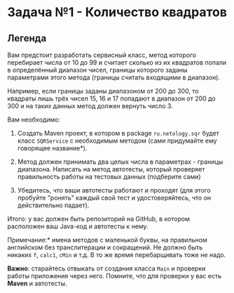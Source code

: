 # Задача №1 - Количество квадратов #
## Легенда ##
Вам предстоит разработать сервисный класс, метод которого перебирает числа от 10 до 99 и считает сколько из их квадратов попали в определённый диапазон чисел, границы которого заданы параметрами этого метода \(границы считать входящими в диапазон\)\.

Например, если границы заданы диапазоном от 200 до 300, то квадраты лишь трёх чисел 15, 16 и 17 попадают в диапазон от 200 до 300 и на таких данных метод должен вернуть число 3\.

Вам необходимо:

1. Создать Maven проект, в котором в package `ru.netology.sqr` будет класс `SQRService` с необходимым методом \(сами придумайте ему говорящее название\*\)\.

2. Метод должен принимать два целых числа в параметрах - границы диапазона\.
Написать на метод автотесты, который проверяет правильность работы на тестовых данных \(подберите сами\)

3. Убедитесь, что ваши автотесты работают и проходят \(для этого пробуйте "ронять" каждый свой тест и удостоверяйтесь, что он действительно падает\)\.

Итого: у вас должен быть репозиторий на GitHub, в котором расположен ваш Java-код и автотесты к нему\.

Примечание:\* имена методов с маленькой буквы, на правильном английском без транслитерации и сокращений\. Не должно быть никаких `f`, `calc1`, `cMin` и т\.д\. В то же время перебарщивать тоже не надо\.

**Важно**: старайтесь отвыкать от создания класса `Main` и проверки работы приложения через него\. Помните, что для проверки у вас есть **Maven** и автотесты\.